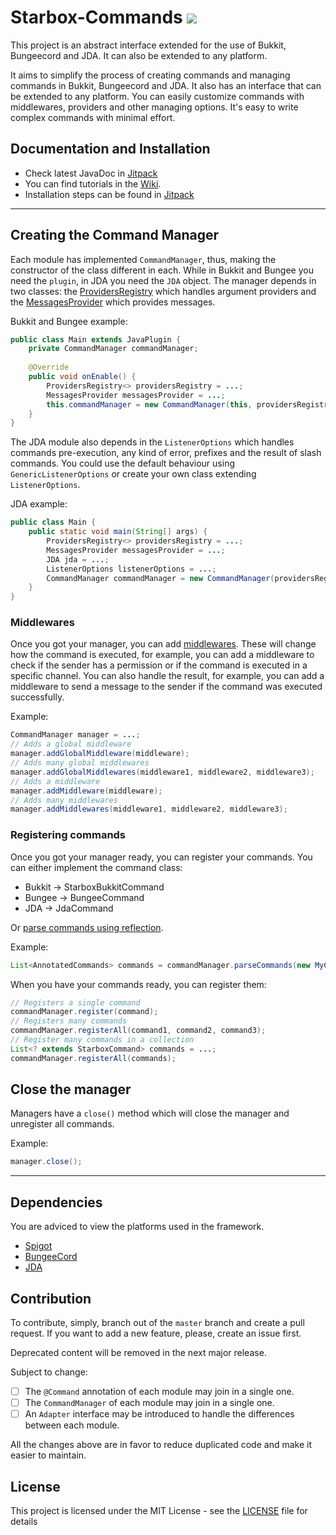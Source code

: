 Starbox-Commands [![](https://jitpack.io/v/Chevyself/starbox-commands.svg)](https://jitpack.io/#Chevyself/starbox-commands)
===

This project is an abstract interface extended for the use of Bukkit, Bungeecord and JDA. It can also be extended to any platform.

It aims to simplify the process of creating commands and managing commands in Bukkit, Bungeecord and JDA. It also has an interface that can be extended to any platform. You can easily customize commands with middlewares, providers and other managing options. It's easy to write complex commands with minimal effort. 

Documentation and Installation
--------

* Check latest JavaDoc in [Jitpack](https://jitpack.io/com/github/chevyself/starbox-commands/master-SNAPSHOT/javadoc/)
* You can find tutorials in the [Wiki](https://github.com/Chevyself/Starbox-commands/wiki).
* Installation steps can be found in [Jitpack](https://jitpack.io/com/github/chevyself/starbox-commands/master-SNAPSHOT/javadoc/) 

---

Creating the Command Manager
--------

Each module has implemented `CommandManager`, thus, making the constructor of the class different in each. While in Bukkit and Bungee you need the `plugin`, in JDA you need the `JDA` object. The manager depends in two classes: the [ProvidersRegistry](./wiki/Providers-Registry) which handles argument providers and the [MessagesProvider](./wiki/Messages-Provider) which provides messages.

Bukkit and Bungee example:
```java
public class Main extends JavaPlugin {
    private CommandManager commandManager;
    
    @Override
    public void onEnable() {
        ProvidersRegistry<> providersRegistry = ...;
        MessagesProvider messagesProvider = ...;
        this.commandManager = new CommandManager(this, providersRegistry, messagesProvider);
    }
}
```

The JDA module also depends in the `ListenerOptions` which handles commands pre-execution, any kind of error, prefixes and the result of slash commands. You could use the default behaviour using `GenericListenerOptions` or create your own class extending `ListenerOptions`.

JDA example:
```java
public class Main {
    public static void main(String[] args) {
        ProvidersRegistry<> providersRegistry = ...;
        MessagesProvider messagesProvider = ...;
        JDA jda = ...;
        ListenerOptions listenerOptions = ...;
        CommandManager commandManager = new CommandManager(providersRegistry, messagesProvider, jda, listenerOptions);
    }
}
```

### Middlewares

Once you got your manager, you can add [middlewares](./wiki/Middlewares). These will change how the command is executed, for example, you can add a middleware to check if the sender has a permission or if the command is executed in a specific channel. You can also handle the result, for example, you can add a middleware to send a message to the sender if the command was executed successfully.

Example:
```java
CommandManager manager = ...;
// Adds a global middleware
manager.addGlobalMiddleware(middleware);
// Adds many global middlewares
manager.addGlobalMiddlewares(middleware1, middleware2, middleware3);
// Adds a middleware
manager.addMiddleware(middleware);
// Adds many middlewares
manager.addMiddlewares(middleware1, middleware2, middleware3);
```

### Registering commands

Once you got your manager ready, you can register your commands. You can either implement the command class:

* Bukkit -> StarboxBukkitCommand
* Bungee -> BungeeCommand
* JDA -> JdaCommand

Or [parse commands using reflection](./wiki/Reflection-Commands).

Example:
```java
List<AnnotatedCommands> commands = commandManager.parseCommands(new MyCommand());
```

When you have your commands ready, you can register them:

```java
// Registers a single command
commandManager.register(command);
// Registers many commands
commandManager.registerAll(command1, command2, command3);
// Register many commands in a collection
List<? extends StarboxCommand> commands = ...;
commandManager.registerAll(commands);
```

## Close the manager

Managers have a `close()` method which will close the manager and unregister all commands.

Example:
```java
manager.close();
```

---

Dependencies
--------

You are adviced to view the platforms used in the framework.

* [Spigot](https://hub.spigotmc.org/)
* [BungeeCord](https://github.com/SpigotMC/BungeeCord)
* [JDA](https://github.com/DV8FromTheWorld/JDA)

Contribution
--------
To contribute, simply, branch out of the `master` branch and create a pull request. If you want to add a new feature, please, create an issue first.

Deprecated content will be removed in the next major release.

Subject to change:
* [ ] The `@Command` annotation of each module may join in a single one.
* [ ] The `CommandManager` of each module may join in a single one.
* [ ] An `Adapter` interface may be introduced to handle the differences between each module.

All the changes above are in favor to reduce duplicated code and make it easier to maintain.

License
--------

This project is licensed under the MIT License - see the [LICENSE](LICENSE.md) file for details